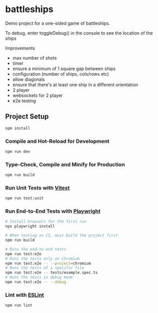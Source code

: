 # battleships

Demo project for a one-sided game of battleships.

To debug, enter toggleDebug() in the console to see the location of the ships

Improvements

- max number of shots
- timer
- ensure a minimum of 1 square gap between ships
- configuration (number of ships, cols/rows etc)
- allow diagonals
- ensure that there's at least one ship in a different orientation
- 2 player
- websockets for 2 player
- e2e testing

## Project Setup

```sh
npm install
```

### Compile and Hot-Reload for Development

```sh
npm run dev
```

### Type-Check, Compile and Minify for Production

```sh
npm run build
```

### Run Unit Tests with [Vitest](https://vitest.dev/)

```sh
npm run test:unit
```

### Run End-to-End Tests with [Playwright](https://playwright.dev)

```sh
# Install browsers for the first run
npx playwright install

# When testing on CI, must build the project first
npm run build

# Runs the end-to-end tests
npm run test:e2e
# Runs the tests only on Chromium
npm run test:e2e -- --project=chromium
# Runs the tests of a specific file
npm run test:e2e -- tests/example.spec.ts
# Runs the tests in debug mode
npm run test:e2e -- --debug
```

### Lint with [ESLint](https://eslint.org/)

```sh
npm run lint
```
